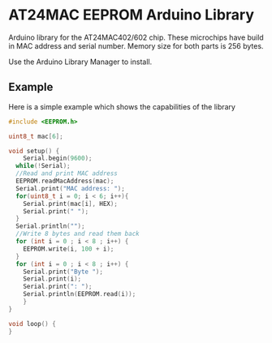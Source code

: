 # AT24MAC EEPROM Arduino Library

Arduino library for the AT24MAC402/602 chip. These microchips have build in MAC address and serial number.
Memory size for both parts is 256 bytes.

Use the Arduino Library Manager to install.

## Example
Here is a simple example which shows the capabilities of the library
```cpp
#include <EEPROM.h>

uint8_t mac[6];

void setup() {
	Serial.begin(9600);
  while(!Serial);
  //Read and print MAC address
  EEPROM.readMacAddress(mac);
  Serial.print("MAC address: ");
  for(uint8_t i = 0; i < 6; i++){
    Serial.print(mac[i], HEX);
    Serial.print(" ");
  }
  Serial.println("");
  //Write 8 bytes and read them back
  for (int i = 0 ; i < 8 ; i++) {
	EEPROM.write(i, 100 + i);
  }
  for (int i = 0 ; i < 8 ; i++) {
	Serial.print("Byte ");
    Serial.print(i);
    Serial.print(": ");
    Serial.println(EEPROM.read(i));
	}
}

void loop() {
}
```
